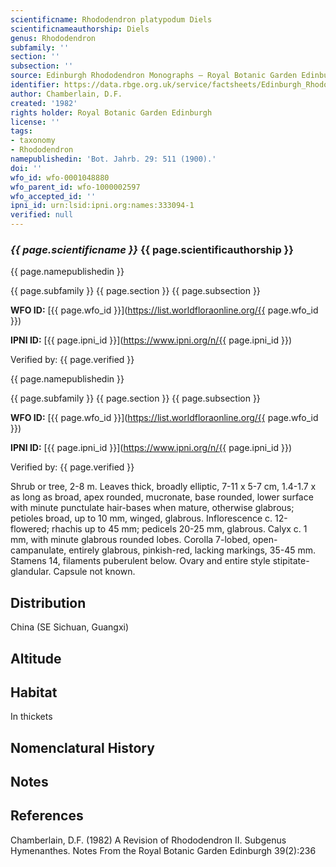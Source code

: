 ```yaml
---
scientificname: Rhododendron platypodum Diels
scientificnameauthorship: Diels
genus: Rhododendron
subfamily: ''
section: ''
subsection: ''
source: Edinburgh Rhododendron Monographs – Royal Botanic Garden Edinburgh
identifier: https://data.rbge.org.uk/service/factsheets/Edinburgh_Rhododendron_Monographs.xhtml
author: Chamberlain, D.F.
created: '1982'
rights holder: Royal Botanic Garden Edinburgh
license: ''
tags:
- taxonomy
- Rhododendron
namepublishedin: 'Bot. Jahrb. 29: 511 (1900).'
doi: ''
wfo_id: wfo-0001048880
wfo_parent_id: wfo-1000002597
wfo_accepted_id: ''
ipni_id: urn:lsid:ipni.org:names:333094-1
verified: null
---
```

### _{{ page.scientificname }}_ {{ page.scientificauthorship }}
 {{ page.namepublishedin }}

{{ page.subfamily }} {{ page.section }} {{ page.subsection }}

**WFO ID:** [{{ page.wfo_id }}](https://list.worldfloraonline.org/{{ page.wfo_id }})

**IPNI ID:** [{{ page.ipni_id }}](https://www.ipni.org/n/{{ page.ipni_id }})

Verified by: {{ page.verified }}

 {{ page.namepublishedin }}

{{ page.subfamily }} {{ page.section }} {{ page.subsection }}

**WFO ID:** [{{ page.wfo_id }}](https://list.worldfloraonline.org/{{ page.wfo_id }})

**IPNI ID:** [{{ page.ipni_id }}](https://www.ipni.org/n/{{ page.ipni_id }})

Verified by: {{ page.verified }}



Shrub or tree, 2-8 m. Leaves thick, broadly elliptic, 7-11 x 5-7 cm, 1.4-1.7 x as long as broad, apex rounded, mucronate, base rounded, lower surface with minute punctulate hair-bases when mature, otherwise glabrous; petioles broad, up to 10 mm, winged, glabrous. Inflorescence c. 12-flowered; rhachis up to 45 mm; pedicels 20-25 mm, glabrous. Calyx c. 1 mm, with minute glabrous rounded lobes. Corolla 7-lobed, open-campanulate, entirely glabrous, pinkish-red, lacking markings, 35-45 mm. Stamens 14, filaments puberulent below. Ovary and entire style stipitate-glandular. Capsule not known.

## Distribution
China (SE Sichuan, Guangxi)

## Altitude


## Habitat
In thickets

## Nomenclatural History

                       
## Notes


## References

Chamberlain, D.F. (1982) A Revision of Rhododendron II. Subgenus Hymenanthes. Notes From the Royal Botanic Garden Edinburgh 39(2):236
